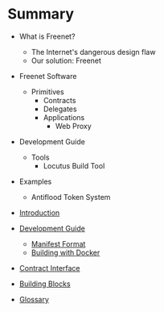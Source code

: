 # Summary

- What is Freenet?
  - The Internet's dangerous design flaw
  - Our solution: Freenet

- Freenet Software
  - Primitives
    - Contracts
    - Delegates
    - Applications
      - Web Proxy

- Development Guide
  - Tools
    - Locutus Build Tool

- Examples
  - Antiflood Token System

- [Introduction](README.md)
- [Development Guide](dev-guide.md)
  - [Manifest Format](manifest.md)
  - [Building with Docker](docker.md)
- [Contract Interface](contract-interface.md)
- [Building Blocks](building-blocks.md)
- [Glossary](glossary.md)
